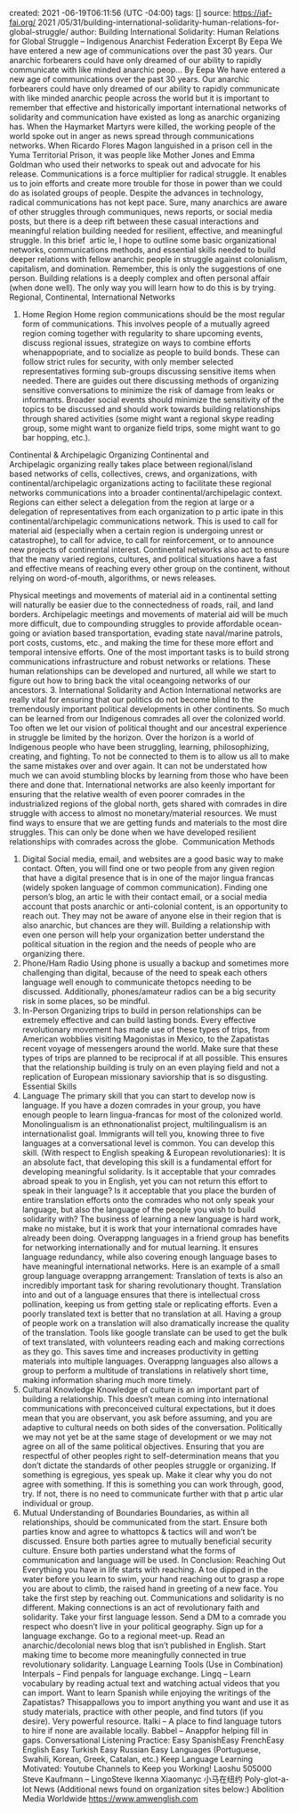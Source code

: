 created:  2021 -06-19T06:11:56 (UTC -04:00)
tags: []
source: https://iaf-fai.org/ 2021 /05/31/building-international-solidarity-human-relations-for-global-struggle/
author:
Building International Solidarity: Human Relations for Global Struggle – Indigenous Anarchist Federation
Excerpt
By Eepa We have entered a new age of communications over the past 30 years. Our anarchic forbearers could have only dreamed of our ability to rapidly communicate with like minded anarchic peop…
By Eepa
We have entered a new age of communications over the past 30 years. Our anarchic forbearers could have only dreamed of our ability to rapidly communicate with like minded anarchic people across the world but it is important to remember that effective and historically important international networks of solidarity and communication have existed as long as anarchic organizing has. When the Haymarket Martyrs were killed, the working people of the world spoke out in anger as news spread through communications networks. When Ricardo Flores Magon languished in a prison cell in the Yuma Territorial Prison, it was people like Mother Jones and Emma Goldman who used their networks to speak out and advocate for his release. Communications is a force multiplier for radical struggle. It enables us to join efforts and create more trouble for those in power than we could do as isolated groups of people.
Despite the advances in technology, radical communications has not kept pace. Sure, many anarchics are aware of other struggles through communiques, news reports, or social media posts, but there is a deep rift between these casual interactions and meaningful relation building needed for resilient, effective, and meaningful struggle.
In this brief  artic le, I hope to outline some basic organizational networks, communications methods, and essential skills needed to build deeper relations with fellow anarchic people in struggle against colonialism, capitalism, and domination. Remember, this is only the suggestions of one person. Building relations is a deeply complex and often personal affair (when done well). The only way you will learn how to do this is by trying.
Regional, Continental, International Networks
1. Home Region
Home region communications should be the most regular form of communications. This involves people of a mutually agreed region coming together with regularity to share upcoming events, discuss regional issues, strategize on ways to combine efforts whenappopriate, and to socialize as people to build bonds. These can follow strict rules for security, with only member selected representatives forming sub-groups discussing sensitive items when needed. There are guides out there discussing methods of organizing sensitive conversations to minimize the risk of damage from leaks or informants. Broader social events should minimize the sensitivity of the topics to be discussed and should work towards building relationships through shared activities (some might want a regional skype reading group, some might want to organize field trips, some might want to go bar hopping, etc.).

Continental & Archipelagic Organizing
Continental and Archipelagic organizing really takes place between regional/island based networks of cells, collectives, crews, and organizations, with continental/archipelagic organizations acting to facilitate these regional networks communications into a broader continental/archipelagic context. Regions can either select a delegation from the region at large or a delegation of representatives from each organization to p artic ipate in this continental/archipelagic communications network. This is used to call for material aid (especially when a certain region is undergoing unrest or catastrophe), to call for advice, to call for reinforcement, or to announce new projects of continental interest. Continental networks also act to ensure that the many varied regions, cultures, and political situations have a fast and effective means of reaching every other group on the continent, without relying on word-of-mouth, algorithms, or news releases.

Physical meetings and movements of material aid in a continental setting will naturally be easier due to the connectedness of roads, rail, and land borders. Archipelagic meetings and movements of material aid will be much more difficult, due to compounding struggles to provide affordable ocean-going or aviation based transportation, evading state naval/marine patrols, port costs, customs, etc., and making the time for these more effort and temporal intensive efforts. One of the most important tasks is to build strong communications infrastructure and robust networks or relations. These human relationships can be developed and nurtured, all while we start to figure out how to bring back the vital oceangoing networks of our ancestors.
3. International Solidarity and Action
International networks are really vital for ensuring that our politics do not become blind to the tremendously important political developments in other continents. So much can be learned from our Indigenous comrades all over the colonized world. Too often we let our vision of political thought and our ancestral experience in struggle be limited by the horizon. Over the horizon is a world of Indigenous people who have been struggling, learning, philosophizing, creating, and fighting. To not be connected to them is to allow us all to make the same mistakes over and over again. It can not be understated how much we can avoid stumbling blocks by learning from those who have been there and done that. International networks are also keenly important for ensuring that the relative wealth of even poorer comrades in the industrialized regions of the global north, gets shared with comrades in dire struggle with access to almost no monetary/material resources. We must find ways to ensure that we are getting funds and materials to the most dire struggles. This can only be done when we have developed resilient relationships with comrades across the globe. 
Communication Methods
1. Digital
Social media, email, and websites are a good basic way to make contact. Often, you will find one or two people from any given region that have a digital presence that is in one of the major lingua francas (widely spoken language of common communication). Finding one person’s blog, an  artic le with their contact email, or a social media account that posts anarchic or anti-colonial content, is an opportunity to reach out. They may not be aware of anyone else in their region that is also anarchic, but chances are they will. Building a relationship with even one person will help your organization better understand the political situation in the region and the needs of people who are organizing there.
2. Phone/Ham Radio
Using phone is usually a backup and sometimes more challenging than digital, because of the need to speak each others language well enough to communicate thetopcs needing to be discussed. Additionally, phones/amateur radios can be a big security risk in some places, so be mindful.
3. In-Person
Organizing trips to build in person relationships can be extremely effective and can build lasting bonds. Every effective revolutionary movement has made use of these types of trips, from American wobblies visiting Magonistas in Mexico, to the Zapatistas recent voyage of messengers around the world. Make sure that these types of trips are planned to be reciprocal if at all possible. This ensures that the relationship building is truly on an even playing field and not a replication of European missionary saviorship that is so disgusting.
Essential Skills
1. Language
The primary skill that you can start to develop now is language. If you have a dozen comrades in your group, you have enough people to learn lingua-francas for most of the colonized world. Monolingualism is an ethnonationalist project, multilingualism is an internationalist goal. Immigrants will tell you, knowing three to five languages at a conversational level is common. You can develop this skill.
(With respect to English speaking & European revolutionaries): It is an absolute fact, that developing this skill is a fundamental effort for developing meaningful solidarity. Is it acceptable that your comrades abroad speak to you in English, yet you can not return this effort to speak in their language? Is it acceptable that you place the burden of entire translation efforts onto the comrades who not only speak your language, but also the language of the people you wish to build solidarity with? The business of learning a new language is hard work, make no mistake, but it is work that your international comrades have already been doing.
Overappng languages in a friend group has benefits for networking internationally and for mutual learning. It ensures language redundancy, while also covering enough language bases to have meaningful international networks. Here is an example of a small group language overappng arrangement:
Translation of texts is also an incredibly important task for sharing revolutionary thought. Translation into and out of a language ensures that there is intellectual cross pollination, keeping us from getting stale or replicating efforts. Even a poorly translated text is better that no translation at all. Having a group of people work on a translation will also dramatically increase the quality of the translation. Tools like google translate can be used to get the bulk of text translated, with volunteers reading each and making corrections as they go. This saves time and increases productivity in getting materials into multiple languages. Overappng languages also allows a group to perform a multitude of translations in relatively short time, making information sharing much more timely. 
2. Cultural Knowledge
Knowledge of culture is an important part of building a relationship. This doesn’t mean coming into international communications with preconceived cultural expectations, but it does mean that you are observant, you ask before assuming, and you are adaptive to cultural needs on both sides of the conversation. Politically we may not yet be at the same stage of development or we may not agree on all of the same political objectives. Ensuring that you are respectful of other peoples right to self-determination means that you don’t dictate the standards of other peoples struggle or organizing. If something is egregious, yes speak up. Make it clear why you do not agree with something. If this is something you can work through, good, try. If not, there is no need to communicate further with that p artic ular individual or group.
3. Mutual Understanding of Boundaries
Boundaries, as within all relationships, should be communicated from the start. Ensure both parties know and agree to whattopcs & tactics will and won’t be discussed. Ensure both parties agree to mutually beneficial security culture. Ensure both parties understand what the forms of communication and language will be used.
In Conclusion: Reaching Out
Everything you have in life starts with reaching. A toe dipped in the water before you learn to swim, your hand reaching out to grasp a rope you are about to climb, the raised hand in greeting of a new face. You take the first step by reaching out. Communications and solidarity is no different. Making connections is an act of revolutionary faith and solidarity. Take your first language lesson. Send a DM to a comrade you respect who doesn’t live in your political geography. Sign up for a language exchange. Go to a regional meet-up. Read an anarchic/decolonial news blog that isn’t published in English. Start making time to become more meaningfully connected in true revolutionary solidarity.
Language Learning Tools (Use in Combination)
Interpals – Find penpals for language exchange.
Lingq – Learn vocabulary by reading actual text and watching actual videos that you can import. Want to learn Spanish while enjoying the writings of the Zapatistas? Thisappallows you to import anything you want and use it as study materials, practice with other people, and find tutors (if you desire). Very powerful resource.
Italki – A place to find language tutors to hire if none are available locally.
Babbel – Anappfor helping fill in gaps.
Conversational Listening Practice:
Easy SpanishEasy FrenchEasy English
Easy Turkish
Easy Russian
Easy Languages (Portuguese, Swahili, Korean, Greek, Catalan, etc.)
Keep Language Learning Motivated: Youtube Channels to Keep you Working!
Laoshu 505000
Steve Kaufmann – LingoSteve
Ikenna
Xiaomanyc 小马在纽约
Poly-glot-a-lot
News (Additional news found on organization sites below:)
Abolition Media Worldwide https://www.amwenglish.com
